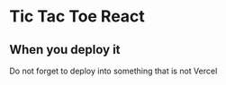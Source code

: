 # Tic Tac Toe React


## When you deploy it
Do not forget to deploy into something that is not Vercel
